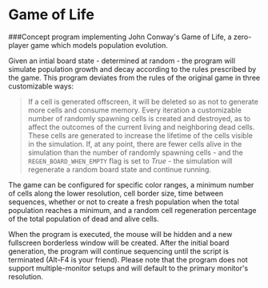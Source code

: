 # Game of Life

###Concept program implementing John Conway's Game of Life, a zero-player game which models population evolution.

Given an intial board state - determined at random - the program will simulate population growth and decay according to the rules prescribed by the game. This program deviates from the rules of the original game in three customizable ways:
> If a cell is generated offscreen, it will be deleted so as not to generate more cells and consume memory.
> Every iteration a customizable number of randomly spawning cells is created and destroyed, as to affect the outcomes of the current living and neighboring dead cells. These cells are generated to increase the lifetime of the cells visible in the simulation.
> If, at any point, there are fewer cells alive in the simulation than the number of randomly spawning cells - and the `REGEN_BOARD_WHEN_EMPTY` flag is set to *True* - the simulation will regenerate a random board state and continue running.

The game can be configured for specific color ranges, a minimum number of cells along the lower resolution, cell border size, time between sequences, whether or not to create a fresh population when the total population reaches a minimum, and a random cell regeneration percentage of the total population of dead and alive cells.

When the program is executed, the mouse will be hidden and a new fullscreen borderless window will be created. After the initial board generation, the program will continue sequencing until the script is terminated (Alt-F4 is your friend). Please note that the program does not support multiple-monitor setups and will default to the primary monitor's resolution.